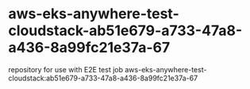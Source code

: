 # aws-eks-anywhere-test-cloudstack-ab51e679-a733-47a8-a436-8a99fc21e37a-67
repository for use with E2E test job aws-eks-anywhere-test-cloudstack:ab51e679-a733-47a8-a436-8a99fc21e37a-67
